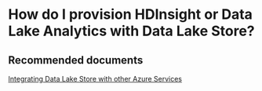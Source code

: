 <properties
	pageTitle="How do I provision HDInsight or Data Lake Analytics with Data Lake Store?"
	description="How do I provision HDInsight or Data Lake Analytics with Data Lake Store?"
	service="Microsoft.DataLakeStore"
	resource="accounts"
	authors="wmeng-msft"
	displayOrder="2"
	selfHelpType="resource"
	supportTopicIds=""
	resourceTags=""
	productPesIds=""
	cloudEnvironments="public"
/>

# How do I provision HDInsight or Data Lake Analytics with Data Lake Store?

## **Recommended documents**
[Integrating Data Lake Store with other Azure Services](https://azure.microsoft.com/documentation/articles/data-lake-store-integrate-with-other-services/)

